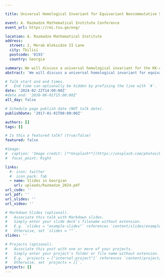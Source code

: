 ```yaml
---

title: Universal Homological Invariant for Equivariant Noncommutative Spaces

event: A. Razmadze Mathematical Institute Conference
event_url: https://rmi.tsu.ge/eng/

location: A. Razmadze Mathematical Institute
address:
  street: 2, Merab Aleksidze II Lane
  city: Tbilisi
  postcode: '0193'
  country: Georgia

summary: We will discuss a universal homological invariant for the KK-category of equivariant C*-algebras with the action of a finite group. Depending on the audience, talk might be held in Georgian.
abstract: 'We will discuss a universal homological invariant for equivariant KK-category of equivariant C*-algebras with the action of a finite group.'

# Talk start and end times.
#   End time can optionally be hidden by prefixing the line with `#`.
date: '2024-02-22T14:00:00Z'
#date_end: '2030-06-01T15:00:00Z'
all_day: false

# Schedule page publish date (NOT talk date).
publishDate: '2017-01-01T00:00:00Z'

authors: []
tags: []

# Is this a featured talk? (true/false)
featured: false

#image:
#  caption: 'Image credit: [**Unsplash**](https://unsplash.com/photos/bzdhc5b3Bxs)'
#  focal_point: Right

links:
  #- icon: twitter
  #  icon_pack: fab
  - name: Slides in Georgian
    url: uploads/Razmadze_2024.pdf
url_code: ''
url_pdf: ''
url_slides: ''
url_video: ''

# Markdown Slides (optional).
#   Associate this talk with Markdown slides.
#   Simply enter your slide deck's filename without extension.
#   E.g. `slides = "example-slides"` references `content/slides/example-slides.md`.
#   Otherwise, set `slides = ""`.
slides: ''

# Projects (optional).
#   Associate this post with one or more of your projects.
#   Simply enter your project's folder or file name without extension.
#   E.g. `projects = ["internal-project"]` references `content/project/deep-learning/index.md`.
#   Otherwise, set `projects = []`.
projects: []
---
```


